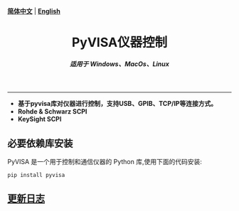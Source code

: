 [**简体中文**](README.md) | [**English**](README_en.md)

<div align="center">
 <h1>
 <strong>PyVISA仪器控制</strong>
 </h1>
<h5>
  <strong>适用于 Windows、MacOs、Linux</strong><br>
</h5>
</div><br>

___

- **基于pyvisa库对仪器进行控制，支持USB、GPIB、TCP/IP等连接方式。**
- **Rohde & Schwarz SCPI**
- **KeySight SCPI**


## 必要依赖库安装
PyVISA 是一个用于控制和通信仪器的 Python 库,使用下面的代码安装:

```
pip install pyvisa
```



## [更新日志](CHANGE_LOG.md)

